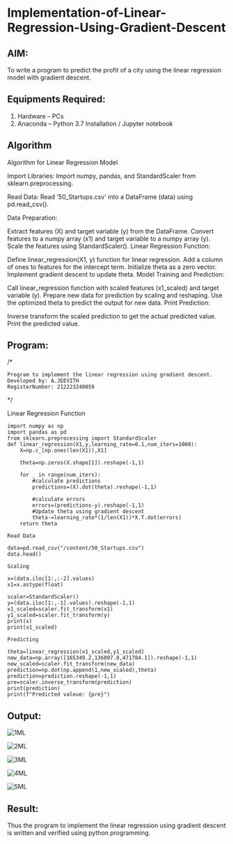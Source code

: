 # Implementation-of-Linear-Regression-Using-Gradient-Descent

## AIM:
To write a program to predict the profit of a city using the linear regression model with gradient descent.

## Equipments Required:
1. Hardware – PCs
2. Anaconda – Python 3.7 Installation / Jupyter notebook

## Algorithm
Algorithm for Linear Regression Model

Import Libraries: Import numpy, pandas, and StandardScaler from sklearn.preprocessing.

Read Data: Read '50_Startups.csv' into a DataFrame (data) using pd.read_csv().

Data Preparation:

Extract features (X) and target variable (y) from the DataFrame.
Convert features to a numpy array (x1) and target variable to a numpy array (y).
Scale the features using StandardScaler().
Linear Regression Function:

Define linear_regression(X1, y) function for linear regression.
Add a column of ones to features for the intercept term.
Initialize theta as a zero vector.
Implement gradient descent to update theta.
Model Training and Prediction:

Call linear_regression function with scaled features (x1_scaled) and target variable (y).
Prepare new data for prediction by scaling and reshaping.
Use the optimized theta to predict the output for new data.
Print Prediction:

Inverse transform the scaled prediction to get the actual predicted value.
Print the predicted value.

## Program:
/*
```
Program to implement the linear regression using gradient descent.
Developed by: A.JEEVITH
RegisterNumber: 212223240059
```
*/

Linear Regression Function
```
import numpy as np
import pandas as pd
from sklearn.preprocessing import StandardScaler
def linear_regression(X1,y,learning_rate=0.1,num_iters=1000):
    X=np.c_[np.ones(len(X1)),X1]

    theta=np.zeros(X.shape[1]).reshape(-1,1)

    for _ in range(num_iters):
        #calculate predictions
        predictions=(X).dot(theta).reshape(-1,1)

        #calculate errors
        errors=(predictions-y).reshape(-1,1)
        #Update theta using gradient descent
        theta-=learning_rate*(1/len(X1))*X.T.dot(errors)
    return theta

Read Data

data=pd.read_csv("/content/50_Startups.csv")
data.head()

Scaling

x=(data.iloc[1:,:-2].values)
x1=x.astype(float)

scaler=StandardScaler()
y=(data.iloc[1:,-1].values).reshape(-1,1)
x1_scaled=scaler.fit_transform(x1)
y1_scaled=scaler.fit_transform(y)
print(x)
print(x1_scaled)

Predicting

theta=linear_regression(x1_scaled,y1_scaled)
new_data=np.array([165349.2,136897.8,471784.1]).reshape(-1,1)
new_scaled=scaler.fit_transform(new_data)
prediction=np.dot(np.append(1,new_scaled),theta)
prediction=prediction.reshape(-1,1)
pre=scaler.inverse_transform(prediction)
print(prediction)
print(f"Predicted valeue: {pre}")
```



## Output:
![1ML](https://github.com/rohithprem18/Implementation-of-Linear-Regression-Using-Gradient-Descent/assets/146315115/9bf60fa0-af77-42cf-a31d-ea158d181abb)

![2ML](https://github.com/rohithprem18/Implementation-of-Linear-Regression-Using-Gradient-Descent/assets/146315115/3be61adc-d7e3-4d8c-97b4-3e0ac9547133)

![3ML](https://github.com/rohithprem18/Implementation-of-Linear-Regression-Using-Gradient-Descent/assets/146315115/c0b84bd5-3d9e-45f2-8f24-7908acecff74)

![4ML](https://github.com/rohithprem18/Implementation-of-Linear-Regression-Using-Gradient-Descent/assets/146315115/9d167518-03cc-4e2c-b206-93ac4cf31ba6)

![5ML](https://github.com/rohithprem18/Implementation-of-Linear-Regression-Using-Gradient-Descent/assets/146315115/9c78ef45-c44a-4873-8ff1-262becf88045)



## Result:
Thus the program to implement the linear regression using gradient descent is written and verified using python programming.
